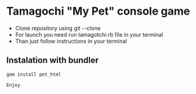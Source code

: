 # Tamagochi "My Pet" console game



  - Clone repository using git --clone
  - For launch you need run tamagotchi.rb file in your terminal
  - Than just follow instructions in your terminal

## Instalation with bundler
```
gem install pet_html

Enjoy
